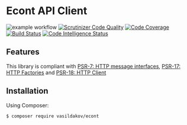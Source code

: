 # Econt API Client

![example workflow](https://github.com/vasildakov/econt/actions/workflows/php.yml/badge.svg)
[![Scrutinizer Code Quality](https://scrutinizer-ci.com/g/vasildakov/econt/badges/quality-score.png?b=main)](https://scrutinizer-ci.com/g/vasildakov/econt/?branch=main)
[![Code Coverage](https://scrutinizer-ci.com/g/vasildakov/econt/badges/coverage.png?b=main)](https://scrutinizer-ci.com/g/vasildakov/econt/?branch=main)
[![Build Status](https://scrutinizer-ci.com/g/vasildakov/econt/badges/build.png?b=main)](https://scrutinizer-ci.com/g/vasildakov/econt/build-status/main)
[![Code Intelligence Status](https://scrutinizer-ci.com/g/vasildakov/econt/badges/code-intelligence.svg?b=main)](https://scrutinizer-ci.com/code-intelligence)

## Features

This library is compliant with [PSR-7: HTTP message interfaces](https://www.php-fig.org/psr/psr-7/), [PSR-17: HTTP Factories](https://www.php-fig.org/psr/psr-17/) and [PSR-18: HTTP Client](https://www.php-fig.org/psr/psr-18/)


## Installation

Using Composer:

```
$ composer require vasildakov/econt
```
